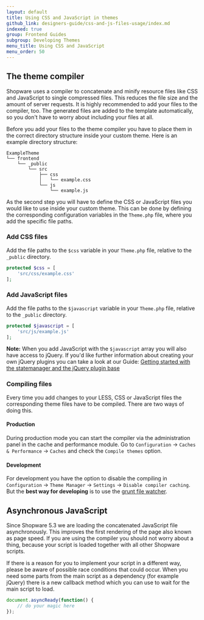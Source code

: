 ```yaml
---
layout: default
title: Using CSS and JavaScript in themes
github_link: designers-guide/css-and-js-files-usage/index.md
indexed: true
group: Frontend Guides
subgroup: Developing Themes
menu_title: Using CSS and JavaScript
menu_order: 50
---
```


<div class="toc-list"></div>

## The theme compiler
Shopware uses a compiler to concatenate and minify resource files like CSS and JavaScript to single compressed files. This reduces the file size and the amount of server requests. It is highly recommended to add your files to the compiler, too. The generated files are added to the template automatically, so you don't have to worry about including your files at all.

Before you add your files to the theme compiler you have to place them in the correct directory structure inside your custom theme. Here is an example directory structure:
```
ExampleTheme
└── frontend
    └── _public
        └── src
            ├── css
            │   └── example.css
            └── js
                └── example.js
```

As the second step you will have to define the CSS or JavaScript files you would like to use inside your custom theme. This can be done by defining the corresponding configuration variables in the `Theme.php` file, where you add the specific file paths.

### Add CSS files
Add the file paths to the `$css` variable in your `Theme.php` file, relative to the `_public` directory.
```php
protected $css = [
    'src/css/example.css'
];
```

### Add JavaScript files
Add the file paths to the `$javascript` variable in your `Theme.php` file, relative to the `_public` directory.
```php
protected $javascript = [
    'src/js/example.js'
];
```
<div class="alert alert-info" role="alert">
    <strong>Note:</strong> When you add JavaScript with the <code>$javascript</code> array you will also have access to jQuery.
    If you'd like further information about creating your own jQuery plugins you can take a look at our Guide: <a title="Getting started with the statemanager and the jQuery plugin base" href="https://devdocs.shopware.com/designers-guide/javascript-statemanager-and-pluginbase/">Getting started with the statemanager and the jQuery plugin base</a>
</div>

### Compiling files
Every time you add changes to your LESS, CSS or JavaScript files the corresponding theme files have to be compiled. There are two ways of doing this. 

#### Production
During production mode you can start the compiler via the administration panel in the cache and performance module. Go to `Configuration` -> `Caches & Performance` -> `Caches` and check the `Compile themes` option.

#### Development
For development you have the option to disable the compiling in `Configuration` -> `Theme Manager` -> `Settings` -> `Disable compiler caching`.  
But the **best way for developing** is to use the [grunt file watcher](/designers-guide/best-practice-theme-development/).

## Asynchronous JavaScript

Since Shopware 5.3 we are loading the concatenated JavaScript file asynchronously. This improves the first rendering of the page also known as page speed. If you are using the compiler you should not worry about a thing, because your script is loaded together with all other Shopware scripts.

If there is a reason for you to implement your script in a different way, please be aware of possible race conditions that could occur. When you need some parts from the main script as a dependency (for example jQuery) there is a new callback method which you can use to wait for the main script to load.

```javascript
document.asyncReady(function() {
    // do your magic here  
});
```